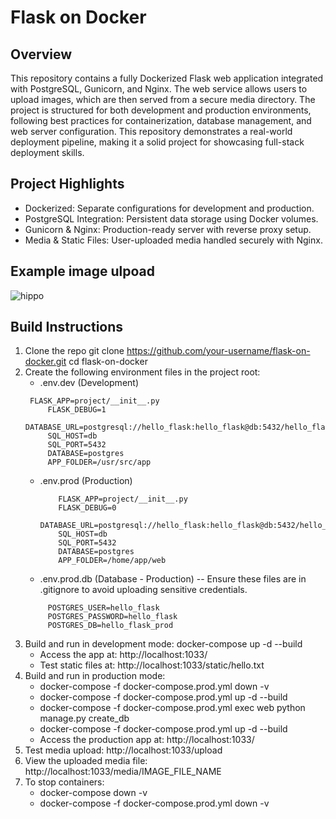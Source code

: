 # Flask on Docker

## Overview
This repository contains a fully Dockerized Flask web application integrated with PostgreSQL, Gunicorn, and Nginx. The web service allows users to upload images, which are then served from a secure media directory. The project is structured for both development and production environments, following best practices for containerization, database management, and web server configuration. This repository demonstrates a real-world deployment pipeline, making it a solid project for showcasing full-stack deployment skills.

## Project Highlights
  - Dockerized: Separate configurations for development and production.
  - PostgreSQL Integration: Persistent data storage using Docker volumes.
  - Gunicorn & Nginx: Production-ready server with reverse proxy setup.
  - Media & Static Files: User-uploaded media handled securely with Nginx.

## Example image ulpoad

![hippo](https://media0.giphy.com/media/v1.Y2lkPTc5MGI3NjExenBwa2w5aDlweTZyaXd2dng1b3ZtaDhnbXFtdXQyZG16ajk2cmRvYSZlcD12MV9pbnRlcm5hbF9naWZfYnlfaWQmY3Q9Zw/mhoKQ4AWWLG3c0ha3p/giphy.gif)


## Build Instructions
1. Clone the repo
     git clone https://github.com/your-username/flask-on-docker.git
     cd flask-on-docker
2. Create the following environment files in the project root:
     - .env.dev (Development)
      ```
       FLASK_APP=project/__init__.py
           FLASK_DEBUG=1
           DATABASE_URL=postgresql://hello_flask:hello_flask@db:5432/hello_flask_dev
           SQL_HOST=db
           SQL_PORT=5432
           DATABASE=postgres
           APP_FOLDER=/usr/src/app
      ```
     - .env.prod (Production)
       ```
           FLASK_APP=project/__init__.py
           FLASK_DEBUG=0
           DATABASE_URL=postgresql://hello_flask:hello_flask@db:5432/hello_flask_prod
           SQL_HOST=db
           SQL_PORT=5432
           DATABASE=postgres
           APP_FOLDER=/home/app/web
       ```
     - .env.prod.db (Database - Production) --  Ensure these files are in .gitignore to avoid uploading sensitive credentials.
      ```
           POSTGRES_USER=hello_flask
           POSTGRES_PASSWORD=hello_flask
           POSTGRES_DB=hello_flask_prod
      ```
3. Build and run in development mode: docker-compose up -d --build
     - Access the app at: http://localhost:1033/
     - Test static files at: http://localhost:1033/static/hello.txt
5. Build and run in production mode:
     - docker-compose -f docker-compose.prod.yml down -v
     - docker-compose -f docker-compose.prod.yml up -d --build
     - docker-compose -f docker-compose.prod.yml exec web python manage.py create_db
     - docker-compose -f docker-compose.prod.yml up -d --build
     - Access the production app at: http://localhost:1033/
7. Test media upload: http://localhost:1033/upload
8. View the uploaded media file: http://localhost:1033/media/IMAGE_FILE_NAME
9. To stop containers:
      - docker-compose down -v
      - docker-compose -f docker-compose.prod.yml down -v
